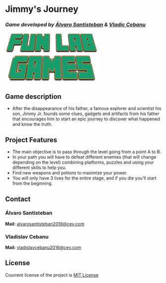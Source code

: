 # Jimmy's Journey  

### *Game developed by [Álvaro Santisteban](https://github.com/Montalx) & [Vladic Cebanu](https://github.com/kalyer)*  
  
    
    
![FunLabGames](/WikiResources/FunLabLOGO.png)

## Game description

- After the disappearance of his father, a famous explorer and scientist his son, Jimmy Jr. founds some clues, gadgets and artifacts from his father that encourages him to start an epic journey to discover what happened and know the truth. 

## Project Features
* The main objective is to pass through the level going from a point A to B.  
* In your path you will have to defeat different enemies (that will change depending on the level) combining platforms, puzzles and using your different skills to help you.  
* Find new weapons and potions to maximize your power.   
* You will only have 3 lives for the entire stage, and if you die you’ll start from the beginning.  

## Contact

### **Álvaro Santisteban**  
**Mail:** alvarosantisteban2016@cev.com

### **Vladislav Cebanu**   
**Mail:** vladislavcebanu2016@cev.com




## License  

Courrent license of the project is [MIT License](https://github.com/Raist3D/PlatformGame/wiki/License) 
